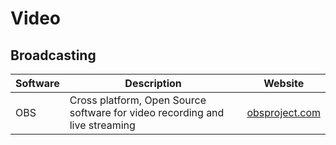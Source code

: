 # Video

## Broadcasting

| Software | Description                                                                 | Website                                  |
| -------- | --------------------------------------------------------------------------- | ---------------------------------------- |
| OBS      | Cross platform, Open Source software for video recording and live streaming | [obsproject.com](https://obsproject.com) |
